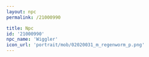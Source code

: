 ```yaml
---
layout: npc
permalink: /21000990

title: Npc
id: '21000990'
npc_name: 'Wiggler'
icon_url: 'portrait/mob/02020031_m_regenworm_p.png'
---
```

